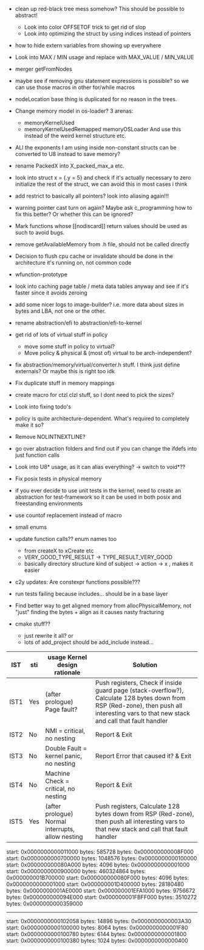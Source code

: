 - clean up red-black tree mess somehow? This should be possible to abstract!
  - Look into color OFFSETOF trick to get rid of slop
  - Look into optimizing the struct by using indices instead of pointers
- how to hide extern variables from showing up everywhere
- Look into MAX / MIN usage and replace with MAX_VALUE / MIN_VALUE
- merger getFromNodes
- maybe see if removing gnu statement expressions is possible? so we can use those macros in other for/while macros
- nodeLocation base thing is duplicated for no reason in the trees.
- Change memory model in os-loader?
  3 arenas:
  - memoryKernelUsed
  - memoryKernelUsedRemapped memoryOSLoader
    And use this instead of the weird kernel structure etc.
- ALl the exponents I am using inside non-constant structs can be converted to U8 instead to save memory?
- rename PackedX into X_packed_max_a etc.
- look into struct x = {.y = 5} and check if it's actually necessary to zero initialize the rest of the struct, we can avoid this in most cases i think
- add restrict to basically all pointers? look into aliasing again!!!
- warning pointer cast turn on again? Maybe ask c_programming how to fix this better? Or whether this can be ignored?
- Mark functions whose [[nodiscard]] return values should be used as such to avoid bugs.
- remove getAvailableMemory from .h file, should not be called directly
- Decision to flush cpu cache or invalidate should be done in the architecture it's running on, not common code
- wfunction-prototype
- look into caching page table / meta data tables anyway and see if it's faster since it avoids zeroing
- add some nicer logs to image-builder? i.e. more data about sizes in bytes and LBA, not one or the other.
- rename abstraction/efi to abstraction/efi-to-kernel
- get rid of lots of virtual stuff in policy
  - move some stuff in policy to virtual?
  - Move policy & physical & (most of) virtual to be arch-independent?
- fix abstraction/memory/virtual/converter.h stuff. I think just define externals? Or maybe this is right too idk
- Fix duplicate stuff in memory mappings
- create macro for ctzl clzl stuff, so I dont need to pick the sizes?
- Look into fixing todo's
- policy is quite architecture-dependent. What's required to completely make it so?
- Remove NOLINTNEXTLINE?
- go over abstraction folders and find out if you can change the ifdefs into just function calls
- Look into U8* usage, as it can alias everything? -> switch to void*??
- Fix posix tests in physical memory
- if you ever decide to use unit tests in the kernel, need to create an abstraction for test-framework so it can be used in both posix and freestanding environments
- use countof replacement instead of macro
- small enums
- update function calls?? enum names too
  - from createX to xCreate etc
  - VERY_GOOD_TYPE_RESULT -> TYPE_RESULT_VERY_GOOD
  - basically directory structure kind of subject -> action -> x , makes it easier
- c2y updates: Are constexpr functions possible???

- run tests
  failing because includes... should be in a base layer

- Find better way to get aligned memory from allocPhysicalMemory, not "just" finding the bytes + align as it causes nasty fracturing

- cmake stuff??
  - just rewrite it all?
    or
  - lots of add_project should be add_include instead...

| IST  | sti | usage Kernel design rationale                     | Solution                                                                                                                                                                                 |
| ---- | --- | ------------------------------------------------- | ---------------------------------------------------------------------------------------------------------------------------------------------------------------------------------------- |
| IST1 | Yes | (after prologue) Page fault?                      | Push registers, Check if inside guard page (stack-overflow?), Calculate 128 bytes down from RSP (Red-zone), then push all interesting vars to that new stack and call that fault handler |
| IST2 | No  | NMI = critical, no nesting                        | Report & Exit                                                                                                                                                                            |
| IST3 | No  | Double Fault = kernel panic, no nesting           | Report Error that caused it? & Exit                                                                                                                                                      |
| IST4 | No  | Machine Check = critical, no nesting              | Report & Exit                                                                                                                                                                            |
| IST5 | Yes | (after prologue) Normal interrupts, allow nesting | Push registers, Calculate 128 bytes down from RSP (Red-zone), then push all interesting vars to that new stack and call that fault handler                                               |

start: 0x0000000000011000 bytes: 585728 bytes: 0x000000000008F000
start: 0x0000000000700000 bytes: 1048576 bytes: 0x0000000000100000
start: 0x000000000080A000 bytes: 4096 bytes: 0x0000000000001000
start: 0x0000000000900000 bytes: 460324864 bytes: 0x000000001B700000
start: 0x000000000080F000 bytes: 4096 bytes: 0x0000000000001000
start: 0x000000001D400000 bytes: 28180480 bytes: 0x0000000001AE0000
start: 0x000000001EFA1000 bytes: 9756672 bytes: 0x000000000094E000
start: 0x000000001FBFF000 bytes: 3510272 bytes: 0x0000000000359000

---

start: 0x0000000000102058 bytes: 14896 bytes: 0x0000000000003A30
start: 0x0000000000100000 bytes: 8064 bytes: 0x0000000000001F80
start: 0x0000000000100780 bytes: 6144 bytes: 0x0000000000001800
start: 0x0000000000100380 bytes: 1024 bytes: 0x0000000000000400
